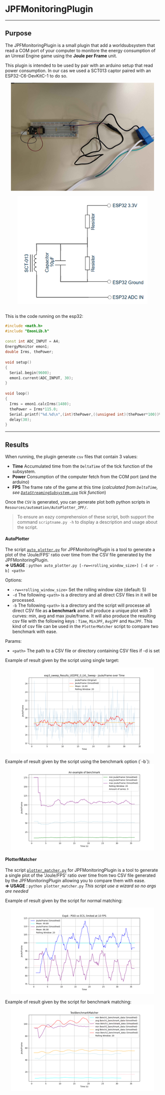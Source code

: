 # JPFMonitoringPlugin
___
## Purpose
The JPFMonitoringPlugin is a small plugin that add a worldsubsystem that read a COM port of your computer to monitore the energy consumption of an Unreal Engine game using the **Joule per Frame** unit.

This plugin is intended to be used by pair with an arduino setup that read power consumption. In our cas we used a SCT013 captor paired with an ESP32-C6-DevKitC-1 to do so.

<img src="Resources/readme_resources/arduino_monitoring_setup.jpg" alt="arduino setup" style="height:25em; width: auto; display: block; margin: auto">
<br>

<img src="Resources/readme_resources/ElectricalSchematic.PNG" alt="arduino setup" style="height:25em; width: auto; display: block; margin: auto">
<br>

This is the code running on the esp32:

```cpp
#include <math.h>
#include "EmonLib.h"

const int ADC_INPUT = A4;
EnergyMonitor emon1;
double Irms, thePower;

void setup()
{
  Serial.begin(9600);
  emon1.current(ADC_INPUT, 30);
}

void loop()
{
  Irms = emon1.calcIrms(1480);
  thePower = Irms*115.0;
  Serial.printf("%d.%d\n",(int)thePower,((unsigned int)(thePower*100))%100);
  delay(30);
}
```

___
## Results

When running, the plugin generate `csv` files that contain 3 values:
- **Time** Accumulated time from the `DeltaTime` of the tick function of the subsystem.
- **Power** Consumption of the computer fetch from the COM port (and the arduino)
- **FPS** The frame rate of the game at this time (*calculated from `DeltaTime`, see [`DataStreamingSubsystem.cpp`](Source\JPFMonitoringPlugin\Private\DataStreamingSubsystem.cpp) tick function*)

Once the `CSV` is generated, you can generate plot both python scripts in `Resources/automation/AutoPlotter_JPF/`.

> To ensure an eazy comprehension of these script, both support the command `scriptname.py -h` to display a description and usage about the script.

#### AutoPlotter
The script [`auto_plotter.py`](Resources\automation\AutoPlotter_JPF\auto_plotter.py) for JPFMonitoringPlugin is a tool to generate a plot of the 'Joule/FPS' ratio over time from the CSV file generated by the JPFMonitoringPlugin.<br>
**⇒ USAGE** : `python auto_plotter.py [-rw=<rolling_window_size>] [-d or -b] <path>`

Options:
- `-rw=<rolling_window_size>` Set the rolling window size (default: 5)
- `-d` The following `<path>` is a directory and all direct CSV files in it will be processed.
- `-b` The following `<path>` is a directory and the script will processe all direct CSV file as **a benchmark** and will produce a unique plot with 3 curves: min, avg and max joule/frame. It will also produce the resulting csv file with the following keys : `Time`, `MinJPF`, `AvgJPF` and `MaxJPF`. This kind of csv file can be used in the `PlotterMatcher` script to compare two benchmark with ease.

Params:
- `<path>` The path to a CSV file or directory containing CSV files if -d is set

Example of result given by the script using single target:

<img src="Resources/readme_resources/exp3_sweep_Results_UEDPIE_0_LVL_Sweep_chart_rw20.png" alt="example result of the autoplotter scrpit" style="height:20em; width: auto; display: block; margin: auto">

<br>
Example of result given by the script using the benchmark option (`-b`):

<img src="Resources/readme_resources/An example of benchmark_benchmark_chart_rw20.png" alt="example result of the autoplotter scrpit for benchmark" style="height:20em; width: auto; display: block; margin: auto">


#### PlotterMatcher
The script [`plotter_matcher.py`](Resources\automation\AutoPlotter_JPF\plotter_matcher.py) for JPFMonitoringPlugin is a tool to generate a single plot of the 'Joule/FPS' ratio over time from two CSV file generated by the JPFMonitoringPlugin allowing you to compare them with ease.<br>
**⇒ USAGE** : `python plotter_matcher.py` *This script use a wizard so no args are needed*

Example of result given by the script for normal matching:

<img src="Resources/readme_resources/Exp4 - POO vs ECS, limited at 10 FPS_chart_rw20.png" alt="example result of the plotter_matcher scrpit" style="height:20em; width: auto; display: block; margin: auto">

<br>
Example of result given by the script for benchmark matching:

<img src="Resources/readme_resources/TestBenchmarkMatcher_benchmark_comp_chart_rw20.png" alt="example result of the plotter_matcher scrpit of benchmark" style="height:20em; width: auto; display: block; margin: auto">
